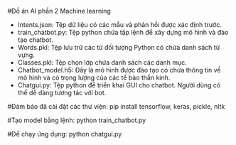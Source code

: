 #Đồ án AI phần 2 Machine learning

- Intents.json: Tệp dữ liệu có các mẫu và phản hồi được xác định trước.
- train_chatbot.py: Tệp python chứa tập lệnh để xây dựng mô hình và đào tạo chatbot.
- Words.pkl: Tệp lưu trữ các từ đối tượng Python có chứa danh sách từ vựng.
- Classes.pkl: Tệp chọn lớp chứa danh sách các danh mục.
- Chatbot_model.h5: Đây là mô hình được đào tạo có chứa thông tin về mô hình và có trọng lượng của các tế bào thần kinh.
- Chatgui.py: Tệp python để triển khai GUI cho chatbot. Người dùng có thể dễ dàng tương tác với bot.


#Đảm bảo đã cài đặt các thư viện:
    pip install tensorflow, keras, pickle, nltk


#Tạo model bằng lệnh:
    python train_chatbot.py


#Để chạy ứng dụng:
    python chatgui.py
